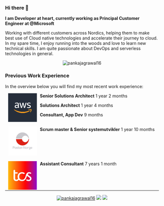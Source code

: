 ### Hi there 👋

**I am Developer at heart, currently working as Principal Customer Engineer at @Microsoft**

Working with different customers across Nordics, helping them to make best use of Cloud native technologies and accelerate their journey to cloud. In my spare time, I enjoy running into the woods and love to learn new technical skills. I am quite passionate about DevOps and serverless technologies in general.


<p align="center"> <img src="https://github-readme-stats.vercel.app/api?username=pankajagrawal16&show_icons=true" alt="pankajagrawal16" /> </p>


### Previous Work Experience

In the overview below you will find my most recent work experience:

[<img align="left" height="94px" width="94px" hspace="10" alt="aws" src="https://github.com/pankajagrawal16/pankajagrawal16/blob/main/images/aws.png?raw=true"/>](https://aws.amazon.com/)

**Senior Solutions Architect**  1 year 2 months

**Solutions Architect**  1 year 4 months

**Consultant, App Dev**  9 months
<br/>
<br/>

[<img align="left" height="94px" width="94px" hspace="10" alt="posten" src="https://github.com/pankajagrawal16/pankajagrawal16/blob/main/images/posten.png?raw=true"/>](https://www.posten.no/)

**Scrum master & Senior systemutvikler**  1 year 10 months

<br/>
<br/>
<br/>
<br/>

[<img align="left" height="94px" width="94px" hspace="10" alt="tcs" src="https://github.com/pankajagrawal16/pankajagrawal16/blob/main/images/tcs.png?raw=true"/>](https://www.tcs.com/)

**Assistant Consultant**  7 years 1 month

<br/>
<br/>
<br/>

--- 
<p align="center">
<a href="https://in.linkedin.com/in/pankajagrawal16" target="blank"><img src="https://img.shields.io/badge/LinkedIn-0077B5?style=for-the-badge&logo=linkedin&logoColor=white" alt="pankajagrawal16"/></a> 
<a href="https://twitter.com/agrawalpankaj16" target="blank"><img src="https://img.shields.io/badge/Twitter-1DA1F2?style=for-the-badge&logo=twitter&logoColor=white"/></a>
<a href="https://me.pankaagr.cloud" target="blank"><img src="https://img.shields.io/badge/pankaagr.cloud-website-blue?style=for-the-badge&logo=website&logoColor=white"/></a>
</p>
